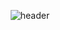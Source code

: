 <div align="center"> 

![header](https://capsule-render.vercel.app/api?type=cylinder&color=BA55D3&height=150&section=header&text=GYEONGDONGBAEK&fontColor=ffffff&fontSize=70&animation=fadeIn&fontAlignY=55&desc=%20&descAlignY=62&descAlign=62)
<!--
**GYEONGDONGBAEK/GYEONGDONGBAEK** is a ✨ _special_ ✨ repository because its `README.md` (this file) appears on your GitHub profile.

Here are some ideas to get you started:

- 🔭 I’m currently working on ...
- 🌱 I’m currently learning ...
- 👯 I’m looking to collaborate on ...
- 🤔 I’m looking for help with ...
- 💬 Ask me about ...
- 📫 How to reach me: ...
- 😄 Pronouns: ...
- ⚡ Fun fact: ...
-->

